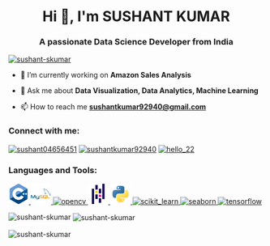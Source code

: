 <h1 align="center">Hi 👋, I'm SUSHANT KUMAR</h1>
<h3 align="center">A passionate Data Science Developer from India</h3>

<p align="left"> <a href="https://github.com/ryo-ma/github-profile-trophy"><img src="https://github-profile-trophy.vercel.app/?username=sushant-skumar" alt="sushant-skumar" /></a> </p>

- 🔭 I’m currently working on **Amazon Sales Analysis**

- 💬 Ask me about **Data Visualization, Data Analytics, Machine Learning**

- 📫 How to reach me **sushantkumar92940@gmail.com**

<h3 align="left">Connect with me:</h3>
<p align="left">
<a href="https://twitter.com/sushant04656451" target="blank"><img align="center" src="https://raw.githubusercontent.com/rahuldkjain/github-profile-readme-generator/master/src/images/icons/Social/twitter.svg" alt="sushant04656451" height="30" width="40" /></a>
<a href="https://linkedin.com/in/sushantkumar92940" target="blank"><img align="center" src="https://raw.githubusercontent.com/rahuldkjain/github-profile-readme-generator/master/src/images/icons/Social/linked-in-alt.svg" alt="sushantkumar92940" height="30" width="40" /></a>
<a href="https://www.codechef.com/users/hello_22" target="blank"><img align="center" src="https://cdn.jsdelivr.net/npm/simple-icons@3.1.0/icons/codechef.svg" alt="hello_22" height="30" width="40" /></a>
</p>

<h3 align="left">Languages and Tools:</h3>
<p align="left"> <a href="https://www.w3schools.com/cpp/" target="_blank" rel="noreferrer"> <img src="https://raw.githubusercontent.com/devicons/devicon/master/icons/cplusplus/cplusplus-original.svg" alt="cplusplus" width="40" height="40"/> </a> <a href="https://www.mysql.com/" target="_blank" rel="noreferrer"> <img src="https://raw.githubusercontent.com/devicons/devicon/master/icons/mysql/mysql-original-wordmark.svg" alt="mysql" width="40" height="40"/> </a> <a href="https://opencv.org/" target="_blank" rel="noreferrer"> <img src="https://www.vectorlogo.zone/logos/opencv/opencv-icon.svg" alt="opencv" width="40" height="40"/> </a> <a href="https://pandas.pydata.org/" target="_blank" rel="noreferrer"> <img src="https://raw.githubusercontent.com/devicons/devicon/2ae2a900d2f041da66e950e4d48052658d850630/icons/pandas/pandas-original.svg" alt="pandas" width="40" height="40"/> </a> <a href="https://www.python.org" target="_blank" rel="noreferrer"> <img src="https://raw.githubusercontent.com/devicons/devicon/master/icons/python/python-original.svg" alt="python" width="40" height="40"/> </a> <a href="https://scikit-learn.org/" target="_blank" rel="noreferrer"> <img src="https://upload.wikimedia.org/wikipedia/commons/0/05/Scikit_learn_logo_small.svg" alt="scikit_learn" width="40" height="40"/> </a> <a href="https://seaborn.pydata.org/" target="_blank" rel="noreferrer"> <img src="https://seaborn.pydata.org/_images/logo-mark-lightbg.svg" alt="seaborn" width="40" height="40"/> </a> <a href="https://www.tensorflow.org" target="_blank" rel="noreferrer"> <img src="https://www.vectorlogo.zone/logos/tensorflow/tensorflow-icon.svg" alt="tensorflow" width="40" height="40"/> </a> </p>

<p><img align="left" src="https://github-readme-stats.vercel.app/api/top-langs?username=sushant-skumar&show_icons=true&locale=en&layout=compact" alt="sushant-skumar" /></p>

<p>&nbsp;<img align="center" src="https://github-readme-stats.vercel.app/api?username=sushant-skumar&show_icons=true&locale=en" alt="sushant-skumar" /></p>

<p><img align="center" src="https://github-readme-streak-stats.herokuapp.com/?user=sushant-skumar&" alt="sushant-skumar" /></p>
